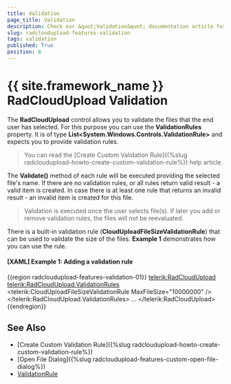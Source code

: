 ```yaml
---
title: Validation
page_title: Validation
description: Check our &quot;Validation&quot; documentation article for the RadCloudUpload {{ site.framework_name }} control.
slug: radcloudupload-features-validation
tags: validation
published: True
position: 8
---
```


# {{ site.framework_name }} RadCloudUpload Validation

The __RadCloudUpload__ control allows you to validate the files that the end user has selected. For this purpose you can use the __ValidationRules__ property. It is of type __List&lt;System.Windows.Controls.ValidationRule&gt;__ and expects you to provide validation rules.        

> You can read the [Create Custom Validation Rule]({%slug radcloudupload-howto-create-custom-validation-rule%}) help article.

The __Validate()__ method of each rule will be executed providing the selected file's name. If there are no validation rules, or all rules return valid result - a valid item is created. In case there is at least one rule that returns an invalid result - an invalid item is created for this file.        

>Validation is executed once the user selects file(s). If later you add or remove validation rules, the files will not be reevaluated.

There is a built-in validation rule (__CloudUploadFileSizeValidationRule__) that can be used to validate the size of the files. __Example 1__ demonstrates how you can use the rule.

#### __[XAML] Example 1: Adding a validation rule__
{{region radcloudupload-features-validation-01}}
	<telerik:RadCloudUpload>
		<telerik:RadCloudUpload.ValidationRules>
			<!--10MB limit-->
			<telerik:CloudUploadFileSizeValidationRule MaxFileSize="10000000" />
		</telerik:RadCloudUpload.ValidationRules>
	 ...
	</telerik:RadCloudUpload>
{{endregion}}

## See Also
* [Create Custom Validation Rule]({%slug radcloudupload-howto-create-custom-validation-rule%})
* [Open File Dialog]({%slug radcloudupload-features-custom-open-file-dialog%})
* [ValidationRule](http://msdn.microsoft.com/en-us/library/system.windows.controls.validationrule.aspx)